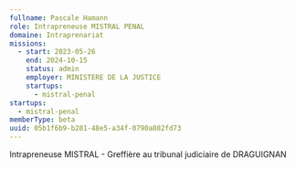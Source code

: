```yaml
---
fullname: Pascale Hamann
role: Intrapreneuse MISTRAL PENAL
domaine: Intraprenariat
missions:
  - start: 2023-05-26
    end: 2024-10-15
    status: admin
    employer: MINISTERE DE LA JUSTICE
    startups:
      - mistral-penal
startups:
  - mistral-penal
memberType: beta
uuid: 05b1f6b9-b281-48e5-a34f-0790a882fd73
---
```

Intrapreneuse MISTRAL - Greffière au tribunal judiciaire de DRAGUIGNAN